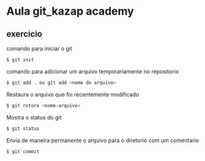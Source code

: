 # Aula git_kazap academy

## exercicio

comando para iniciar o git
```bash
$ git init 
```
comando para adicionar um arquivo temporariamente no repositorio
```bash
$ git add . ou git add <nome do arquivo>
```

Restaura o arquivo que foi recentemente modificado
```bash
$ git rstore <nome-arquivo>
```
Mostra o status do git
```bash 
$ git status
```

Envia de maneira permanente o arquivo para o diretorio com um comentario
```bash
$ git commit
```
